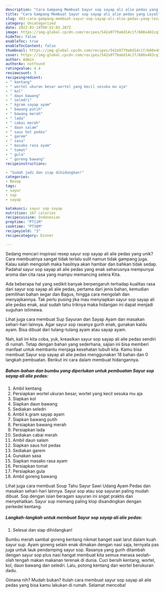 ```yaml
---
description: "Cara Gampang Membuat Sayur sop sayap ali alie pedas yang Lezat"
title: "Cara Gampang Membuat Sayur sop sayap ali alie pedas yang Lezat"
slug: 483-cara-gampang-membuat-sayur-sop-sayap-ali-alie-pedas-yang-lezat
category: Uncategorized
date: 2022-03-14T09:52:03.287Z
image: https://img-global.cpcdn.com/recipes/542a9779a6d14c1f/680x482cq70/sayur-sop-sayap-ali-alie-pedas-foto-resep-utama.jpg
hideToc: false
enableToc: true
enableTocContent: false
thumbnail: https://img-global.cpcdn.com/recipes/542a9779a6d14c1f/680x482cq70/sayur-sop-sayap-ali-alie-pedas-foto-resep-utama.jpg
cover: https://img-global.cpcdn.com/recipes/542a9779a6d14c1f/680x482cq70/sayur-sop-sayap-ali-alie-pedas-foto-resep-utama.jpg
author: Admin
authorAv: notfound
ratingvalue: 4.4
reviewcount: 3
recipeingredient:
- " kentang"
- " wortel ukuran besar wortel yang kecil sesuka mu aja"
- " kol"
- " daun bawang"
- " seledri"
- " kgram sayap ayam"
- " bawang putih"
- " bawang merah"
- " lada"
- " cabai merah"
- " daun salam"
- " saus hot pedas"
- " garem"
- " sasa"
- " masako rasa ayam"
- " tomat"
- " gula"
- " goreng bawang"
recipeinstructions:

- "Sudah jadi dan siap dihidangkan!"
categories:
- Resep
tags:
- sayur
- sop
- sayap

katakunci: sayur sop sayap 
nutrition: 167 calories
recipecuisine: Indonesian
preptime: "PT11M"
cooktime: "PT38M"
recipeyield: "3"
recipecategory: Dinner

---
```





Sedang mencari inspirasi resep sayur sop sayap ali alie pedas yang unik? Cara membuatnya sangat tidak terlalu sulit namun tidak gampang juga. Kalau salah mengolah maka hasilnya akan hambar dan bahkan tidak sedap. Padahal sayur sop sayap ali alie pedas yang enak seharusnya mempunyai aroma dan cita rasa yang mampu memancing selera Kita.





Ada beberapa hal yang sedikit banyak berpengaruh terhadap kualitas rasa dari sayur sop sayap ali alie pedas, pertama dari jenis bahan, kemudian pemilihan bahan segar dan Bagus, hingga cara mengolah dan menyajikannya. Tak perlu pusing jika mau menyiapkan sayur sop sayap ali alie pedas enak,      asal sudah tahu triknya maka hidangan ini dapat menjadi suguhan istimewa.














Lihat juga cara membuat Sup Sayuran dan Sayap Ayam dan masakan sehari-hari lainnya. Agar sayur sop rasanya gurih enak, gunakan kaldu ayam. Bisa dibuat dari tulang-tulang ayam atau sayap ayam.






Nah, kali ini kita coba, yuk, kreasikan sayur sop sayap ali alie pedas sendiri di rumah. Tetap dengan bahan yang sederhana, sajian ini bisa memberi manfaat untuk membantu menjaga kesehatan tubuh kita. Kamu bisa membuat Sayur sop sayap ali alie pedas menggunakan 18 bahan dan 0 langkah pembuatan. Berikut ini cara dalam membuat hidangannya.

<!--inarticleads1-->

##### Bahan-bahan dan bumbu yang diperlukan untuk pembuatan Sayur sop sayap ali alie pedas:

1. Ambil  kentang
1. Persiapkan  wortel ukuran besar, wortel yang kecil sesuka mu aja
1. Siapkan  kol
1. Siapkan  daun bawang
1. Sediakan  seledri
1. Ambil  k.gram sayap ayam
1. Siapkan  bawang putih
1. Persiapkan  bawang merah
1. Persiapkan  lada
1. Sediakan  cabai merah
1. Ambil  daun salam
1. Siapkan  saus hot pedas
1. Sediakan  garem
1. Gunakan  sasa
1. Siapkan  masako rasa ayam
1. Persiapkan  tomat
1. Persiapkan  gula
1. Ambil  goreng bawang


Lihat juga cara membuat Soup Tahu Sayur Sawi Udang Ayam Pedas dan masakan sehari-hari lainnya. Sayur sop atau sop sayuran paling mudah dibuat. Sop dengan isian beragam sayuran ini sngat praktis dan menyehatkan. Sayur sup memang paling klop disandingkan dengan perkedel kentang. 

<!--inarticleads2-->

##### Langkah-langkah untuk membuat Sayur sop sayap ali alie pedas:


1. Selesai dan siap dihidangkan!

Bumbu merah sambal goreng kentang nikmat banget saat larut dalam kuah sayur sup. Ayam goreng selain enak dimakan dengan nasi saja, ternyata pas juga untuk lauk pendamping sayur sop. Rasanya yang gurih ditambah dengan sayur sop plus nasi hangat membuat kita semua merasa seolah-olah tengah makan makanan terenak di dunia. Cuci bersih kentang, wortel, kol, daun bawang dan seledri. Lalu, potong kentang dan wortel berukuran dadu. 

Gimana nih? Mudah bukan? Itulah cara membuat sayur sop sayap ali alie pedas yang bisa kamu lakukan di rumah. Selamat mencoba!
